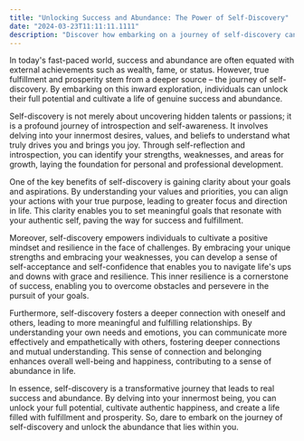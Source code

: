 ```yaml
---
title: "Unlocking Success and Abundance: The Power of Self-Discovery"
date: "2024-03-23T11:11:11.1111"
description: "Discover how embarking on a journey of self-discovery can lead to genuine success and abundance in your life. By delving into your innermost desires, strengths, and values, you can unlock your full potential, cultivate authentic happiness, and create a life filled with fulfillment and prosperity."
---
```

In today's fast-paced world, success and abundance are often equated with external achievements such as wealth, fame, or status. However, true fulfillment and prosperity stem from a deeper source – the journey of self-discovery. By embarking on this inward exploration, individuals can unlock their full potential and cultivate a life of genuine success and abundance.

Self-discovery is not merely about uncovering hidden talents or passions; it is a profound journey of introspection and self-awareness. It involves delving into your innermost desires, values, and beliefs to understand what truly drives you and brings you joy. Through self-reflection and introspection, you can identify your strengths, weaknesses, and areas for growth, laying the foundation for personal and professional development.

One of the key benefits of self-discovery is gaining clarity about your goals and aspirations. By understanding your values and priorities, you can align your actions with your true purpose, leading to greater focus and direction in life. This clarity enables you to set meaningful goals that resonate with your authentic self, paving the way for success and fulfillment.

Moreover, self-discovery empowers individuals to cultivate a positive mindset and resilience in the face of challenges. By embracing your unique strengths and embracing your weaknesses, you can develop a sense of self-acceptance and self-confidence that enables you to navigate life's ups and downs with grace and resilience. This inner resilience is a cornerstone of success, enabling you to overcome obstacles and persevere in the pursuit of your goals.

Furthermore, self-discovery fosters a deeper connection with oneself and others, leading to more meaningful and fulfilling relationships. By understanding your own needs and emotions, you can communicate more effectively and empathetically with others, fostering deeper connections and mutual understanding. This sense of connection and belonging enhances overall well-being and happiness, contributing to a sense of abundance in life.

In essence, self-discovery is a transformative journey that leads to real success and abundance. By delving into your innermost being, you can unlock your full potential, cultivate authentic happiness, and create a life filled with fulfillment and prosperity. So, dare to embark on the journey of self-discovery and unlock the abundance that lies within you.
